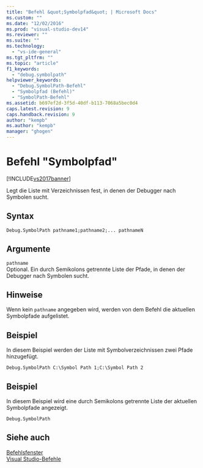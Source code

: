 ```yaml
---
title: "Befehl &quot;Symbolpfad&quot; | Microsoft Docs"
ms.custom: ""
ms.date: "12/02/2016"
ms.prod: "visual-studio-dev14"
ms.reviewer: ""
ms.suite: ""
ms.technology: 
  - "vs-ide-general"
ms.tgt_pltfrm: ""
ms.topic: "article"
f1_keywords: 
  - "debug.symbolpath"
helpviewer_keywords: 
  - "Debug.SymbolPath-Befehl"
  - "Symbolpfad (Befehl)"
  - "SymbolPath-Befehl"
ms.assetid: b697ef2d-3f5d-40df-b113-7068a5bec0d4
caps.latest.revision: 9
caps.handback.revision: 9
author: "kempb"
ms.author: "kempb"
manager: "ghogen"
---
```

# Befehl &quot;Symbolpfad&quot;
[!INCLUDE[vs2017banner](../../code-quality/includes/vs2017banner.md)]

Legt die Liste mit Verzeichnissen fest, in denen der Debugger nach Symbolen sucht.  
  
## Syntax  
  
```  
Debug.SymbolPath pathname1;pathname2;... pathnameN  
```  
  
## Argumente  
 `pathname`  
 Optional.  Ein durch Semikolons getrennte Liste der Pfade, in denen der Debugger nach Symbolen sucht.  
  
## Hinweise  
 Wenn kein `pathname` angegeben wird, werden von dem Befehl die aktuellen Symbolpfade aufgelistet.  
  
## Beispiel  
 In diesem Beispiel werden der Liste mit Symbolverzeichnissen zwei Pfade hinzugefügt.  
  
```  
Debug.SymbolPath C:\Symbol Path 1;C:\Symbol Path 2  
```  
  
## Beispiel  
 In diesem Beispiel wird eine durch Semikolons getrennte Liste der aktuellen Symbolpfade angezeigt.  
  
```  
Debug.SymbolPath  
```  
  
## Siehe auch  
 [Befehlsfenster](../../ide/reference/command-window.md)   
 [Visual Studio\-Befehle](../../ide/reference/visual-studio-commands.md)